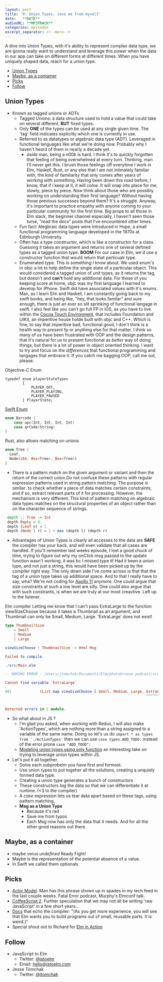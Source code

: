 ```yaml
---
layout: post
title: '9: Union Types, save me from myself'
date:   **DATE**
audioURL: **MP3TRACK**
categories: episodes
excerpt_separator: <!--more-->
---
```

A dive into Union Types, with it's ability to represent complex data type, we are gonna really want to understand and leverage this power when the data in our app can take on different forms at different times. When you have uniquely shaped data, reach for a union type. 
<!--more-->
<!-- TOC -->

- [Union Types](#union-types)
- [Maybe, as a container](#maybe-as-a-container)
- [Picks](#picks)
- [Follow](#follow)

<!-- /TOC -->

## Union Types
* Known as tagged unions or ADTs
  * Tagged Unions: a data structure used to hold a value that could take on several different, **BUT** fixed types. 
  * Only **ONE** of the types can be used at any single given time. The 'tag' field indicates explicitly which one is currently in use. 
  * Referred to as datatypes or algebraic data type (ADT). Leveraged in functional languages like what we're doing now. Probably why I haven't heard of them in nearly a decade yet.
    * *aside* man, being a n00b is hard. I think it's to quickly forgotten that feeling of being overwhelmed at every turn. Thinking, man I'll never get this. I brush those feelings off everytime I work in Elm, Haskell, Rust, or any else that I am not intimately familiar with, the kind of familiarity that only comes after years of working with something. Having been down this road before, I know, that if i keep at it, it will come. It will snap into place for me, slowly, piece by piece. Now think about those who are possibly working on understanding their first language? Without having those previous successes beyond them? It's a struggle. Anyway, it's important to practice empathy with anyone coming to your particular community for the first time. Big props to all those in Elm slack, the beginner channel especially, I haven't seen those turse, "read the docs" posts that I've encountered other times. </rant>
  * Fun fact: Alegbraic data types were introduced in Hope, a small functional programming language developed in the 1970s at Edinburgh University. 
  * Often has a type constructor, which is like a constructor for a class. Guessing it takes an argument and returns one of several defined types as a tagged union type. **BOOM** For our case in Elm, we'd use a constructor function that would return that particualr type. 
  * Enumerated type. This is something I know about. We used enum's in objc a lot to help define the single state of a particular object. This would considered a tagged union of unit types, as it returns the tag, but doesn't and **can't** hold any additional data. For those of you keeping score at home, objc was my first language I learned to develop for iPhone. Swift did have associated values with it's enums. Man, as I learn Elm and Haskell, I am constantly going back to my swift books, and being like, "hey, that looks familar" and sure enough, there is just an ever so slit sprinking of functional langage in swift. I also feel like you can't go full FP in iOS, as you have to live within the [Cocoa Touch Environment](https://developer.apple.com/library/content/documentation/General/Conceptual/DevPedia-CocoaCore/Cocoa.html), that includes Foundation and UIKit, an imperitive house holde built with objc and C++. Which is fine, to say that imperitive bad, functional good, I don't think is a health way to present fp or anything else for that matter. I think so many of us have been frustrated with OOP and the design patterns, that it's natural for us to present functional as *better* way of doing things, but there is a lot of power in object oriented thinking. I want to try and focus on the *differences* that functional programming and langages that embrace it. If you catch me bagging OOP, call me out, please. </rant> 
  
Objective-C Enum 
```objc
typedef enum playerStateTypes
        {
            PLAYER_OFF,
            PLAYER_PLAYING,
            PLAYER_PAUSED
        } PlayerState;
```  
[Swift Enum](https://developer.apple.com/library/content/documentation/Swift/Conceptual/Swift_Programming_Language/Enumerations.html)
```swift
enum Barcode {
    case upc(Int, Int, Int, Int)
    case qrCode(String)
}
```
Rust, also allows matching on unions
```rust
enum Tree {
  Leaf,
  Node(i64, Box<Tree>, Box<Tree>)
}
```
* There is a pattern match on the given argument or variant and then the return of the correct union.Do not confuse these patterns with regular expression patterns used in string pattern matching. The purpose is similar: to check whether a piece of data matches certain constraints, and if so, extract relevant parts of it for processing. However, the mechanism is very different. This kind of pattern matching on algebraic data types matches on the structural properties of an object rather than on the character sequence of strings. 
```Haskell
 depth :: Tree -> Int
 depth Empty = 0
 depth (Leaf n) = 1
 depth (Node l r) = 1 + max (depth l) (depth r)
```
* Advantages of Union Types is clearly all accesses to the data are **SAFE** the compiler has your back, and will even validate that all cases are handled. If you'll remember last weeks episode, I lost a good chuck of time, trying to figure out why my onClick msg passed to the update function wasn't working, it was bc I missed type it! Had it been a union type, and not just a string, this would have been picked up by the compiler right way. The only down side I've come across is that that the tag of a union type takes up additional space. And to that I really have to say, wha? We're not coding for [Apollo 11](https://github.com/chrislgarry/Apollo-11) anymore. One could argue that size constrants at such a low level are silly. One could also argue that with such constrants, is when we are truly at our most creavtive. Left up to the listener. 

Elm compiler Letting me know that I can't pass ExtraLarge to the function viewSizeChoose because it takes a Thumbnail as an argument, and Thumbnail can only be Small, Medium, Large. 'ExtraLarge' does not exist!
```Elm
type ThumbnailSize
    = Small
    | Medium
    | Large

viewSizeChoose : ThumbnailSize -> Html Msg

Failed to compile.

./src/Main.elm

-- NAMING ERROR - /Users/jtomchak/Documents/Elm/photoGroove-podcast/src/Main.elm

Cannot find variable `ExtraLarge`

98|             (List.map viewSizeChoose [ Small, Medium, Large, ExtraLarge ])
                                                                 ^^^^^^^^^^


Detected errors in 1 module.
```
* So what about in JS ? 
  * I'm glad you asked, when working with Redux, I will also make 'ActionTypes', which are nothing more than a string assigned to a variable of the same name. Doing so let's us do ```import * as types from './ActionTypes'``` then we can use ```case types.ADD_TODO:``` instead of the error prone ```case "ADD_TOOD":```
  * [Modeling union types using only function](https://brehaut.net/blog/2013/unions_as_functions) an interesting take on trying to leverage union types within JS. 
* Let's put it all together. 
  * Solve each subprobelm you have first and formost.
  * Use union types to put togeher all the solutions, creating a unquiely formed data type.
  * Creating a union type generates a bunch of *constructors* 
  * These constructors *tag* the data so that we can differentiate it at runtime. (<3 to the compiler)
  * A *case* expression lets us tear data apart based on these tags, using pattern matching, 
  * **Msg as a Union Type**
    * Because it's rad
    * Save me from typos
    * Each Msg now has only the data that it needs. And for all the other good reasons out there. 

## Maybe, as a container
* maybe verus *undefined* Ready Fight!
* Maybe is the representation of the potential absence of a value.
* In Swift we called them optionals



## Picks
* [Actor Model](https://en.wikipedia.org/wiki/Actor_model). Man has this phrase shown up in spades in my tech feed in the last couple weeks. Fatal Error podcast, Murphy's Elmconf talk. 
* [CoffeeScript 2](http://coffeescript.org/announcing-coffeescript-2/). Further speculation that we may not all be writing 'raw JavaScript' in a few short years...
* [Docs](https://guide.elm-lang.org/types/union_types.html) that echo the compiler: "(As you get more experience, you will see that Elm wants you to build programs out of small, reusable parts. It is weird.)"
* Special shout out to Richard for [Elm in Action](http://elm-in-action.com)


## Follow
* JavaScript to Elm
  * Twitter: [@jstoelm](https://twitter.com/jstoelm)
  * Email: [hello@jstoelm.com](mailto:hello@jstoelm.com)
* Jesse Tomchak
  * Twitter: [@jtomchak](https://twitter.com/jtomchak)


